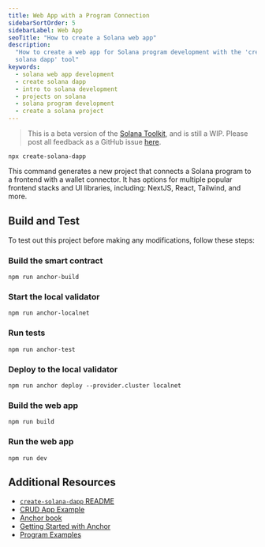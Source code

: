 ```yaml
---
title: Web App with a Program Connection
sidebarSortOrder: 5
sidebarLabel: Web App
seoTitle: "How to create a Solana web app"
description:
  "How to create a web app for Solana program development with the 'create
  solana dapp' tool"
keywords:
  - solana web app development
  - create solana dapp
  - intro to solana development
  - projects on solana
  - solana program development
  - create a solana project
---
```


> This is a beta version of the [Solana Toolkit](/docs/toolkit/index.md), and is
> still a WIP. Please post all feedback as a GitHub issue
> [here](https://github.com/solana-foundation/developer-content/issues/new?title=%5Btoolkit%5D%20).

```shell
npx create-solana-dapp
```

This command generates a new project that connects a Solana program to a
frontend with a wallet connector. It has options for multiple popular frontend
stacks and UI libraries, including: NextJS, React, Tailwind, and more.

## Build and Test

To test out this project before making any modifications, follow these steps:

<Steps>

### Build the smart contract

```shell
npm run anchor-build
```

### Start the local validator

```shell
npm run anchor-localnet
```

### Run tests

```shell
npm run anchor-test
```

### Deploy to the local validator

```shell
npm run anchor deploy --provider.cluster localnet
```

### Build the web app

```shell
npm run build
```

### Run the web app

```shell
npm run dev
```

</Steps>

## Additional Resources

- [`create-solana-dapp` README](https://github.com/solana-developers/create-solana-dapp)
- [CRUD App Example](/content/guides/dapps/journal.md)
- [Anchor book](https://www.anchor-lang.com/)
- [Getting Started with Anchor](/docs/programs/anchor/index.md)
- [Program Examples](https://github.com/solana-developers/program-examples)
